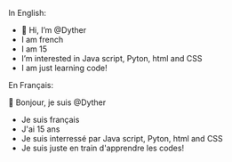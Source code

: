 In English: 

- 👋 Hi, I’m @Dyther
- I am french
- I am 15 
- I’m interested in Java script, Pyton, html and CSS
- I am just learning code!

En Français:

👋 Bonjour, je suis @Dyther
- Je suis français
- J'ai 15 ans
- Je suis interressé par Java script, Pyton, html and CSS
- Je suis juste en train d'apprendre les codes!
